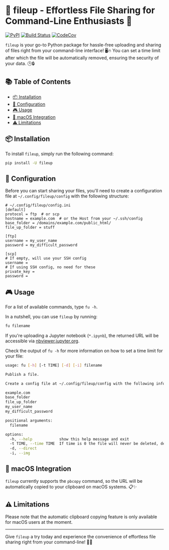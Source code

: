 
# :rocket: fileup - Effortless File Sharing for Command-Line Enthusiasts :rocket:

[![PyPI](https://img.shields.io/pypi/v/fileup.svg)](https://pypi.python.org/pypi/fileup)
[![Build Status](https://github.com/basnijholt/fileup/actions/workflows/pytest.yml/badge.svg)](https://github.com/basnijholt/fileup/actions/workflows/pytest.yml)
[![CodeCov](https://codecov.io/gh/basnijholt/fileup/branch/main/graph/badge.svg)](https://codecov.io/gh/basnijholt/fileup)


`fileup` is your go-to Python package for hassle-free uploading and sharing of files right from your command-line interface! 🖥️🔥 You can set a time limit after which the file will be automatically removed, ensuring the security of your data. 🕒🔒

## :books: Table of Contents

<!-- START doctoc generated TOC please keep comment here to allow auto update -->
<!-- DON'T EDIT THIS SECTION, INSTEAD RE-RUN doctoc TO UPDATE -->

- [:package: Installation](#package-installation)
- [:memo: Configuration](#memo-configuration)
- [:video_game: Usage](#video_game-usage)
- [:green_apple: macOS Integration](#green_apple-macos-integration)
- [:warning: Limitations](#warning-limitations)

<!-- END doctoc generated TOC please keep comment here to allow auto update -->


## :package: Installation

To install `fileup`, simply run the following command:

```bash
pip install -U fileup
```

## :memo: Configuration

Before you can start sharing your files, you'll need to create a configuration file at `~/.config/fileup/config` with the following structure:

```less
# ~/.config/fileup/config.ini
[default]
protocol = ftp  # or scp
hostname = example.com  # or the Host from your ~/.ssh/config
base_folder = /domains/example.com/public_html/
file_up_folder = stuff

[ftp]
username = my_user_name
password = my_difficult_password

[scp]
# If empty, will use your SSH config
username =
# If using SSH config, no need for these
private_key =
password =
```

## :video_game: Usage

For a list of available commands, type `fu -h`.

In a nutshell, you can use `fileup` by running:

```bash
fu filename
```

If you're uploading a Jupyter notebook (`*.ipynb`), the returned URL will be accessible via [nbviewer.jupyter.org](http://nbviewer.jupyter.org).

Check the output of `fu -h` for more information on how to set a time limit for your file:

<!-- CODE:BASH:START -->
<!-- echo '```bash' -->
<!-- fu -h -->
<!-- echo '```' -->
<!-- CODE:END -->
<!-- OUTPUT:START -->
<!-- ⚠️ This content is auto-generated by `markdown-code-runner`. -->
```bash
usage: fu [-h] [-t TIME] [-d] [-i] filename

Publish a file.

Create a config file at ~/.config/fileup/config with the following information and structure:

example.com
base_folder
file_up_folder
my_user_name
my_difficult_password

positional arguments:
  filename

options:
  -h, --help            show this help message and exit
  -t TIME, --time TIME  If time is 0 the file will never be deleted, default is 90 days.
  -d, --direct
  -i, --img
```

<!-- OUTPUT:END -->

## :green_apple: macOS Integration

`fileup` currently supports the `pbcopy` command, so the URL will be automatically copied to your clipboard on macOS systems. 📋✨

## :warning: Limitations

Please note that the automatic clipboard copying feature is only available for macOS users at the moment.

* * *

Give `fileup` a try today and experience the convenience of effortless file sharing right from your command-line! 🎉👏
